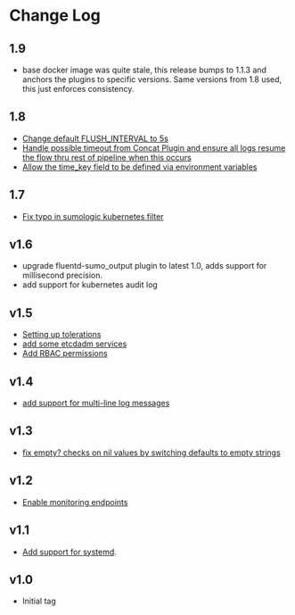 # Change Log

## 1.9
- base docker image was quite stale, this release bumps to 1.1.3 and anchors the plugins to specific versions.  Same versions from 1.8 used, this just enforces consistency.

## 1.8
- [Change default FLUSH_INTERVAL to 5s](https://github.com/SumoLogic/fluentd-kubernetes-sumologic/commit/7b100306d6c84335ee0d4ec6724a3218e8028893)
- [Handle possible timeout from Concat Plugin and ensure all logs resume the flow thru rest of pipeline when this occurs](https://github.com/SumoLogic/fluentd-kubernetes-sumologic/commit/7b100306d6c84335ee0d4ec6724a3218e8028893)
- [Allow the time_key field to be defined via environment variables](https://github.com/SumoLogic/fluentd-kubernetes-sumologic/pull/53)

## 1.7
- [Fix typo in sumologic kubernetes filter](https://github.com/SumoLogic/fluentd-kubernetes-sumologic/pull/51)

## v1.6
 - upgrade fluentd-sumo_output plugin to latest 1.0, adds support for millisecond precision.
 - add support for kubernetes audit log

## v1.5

- [Setting up tolerations](https://github.com/SumoLogic/fluentd-kubernetes-sumologic/pull/43)
- [add some etcdadm services](https://github.com/SumoLogic/fluentd-kubernetes-sumologic/pull/41)
- [Add RBAC permissions ](https://github.com/SumoLogic/fluentd-kubernetes-sumologic/pull/40)

## v1.4

- [add support for multi-line log messages ](https://github.com/SumoLogic/fluentd-kubernetes-sumologic/pull/33)

## v1.3

- [fix empty? checks on nil values by switching defaults to empty strings](https://github.com/SumoLogic/fluentd-kubernetes-sumologic/pull/32)

## v1.2

- [Enable monitoring endpoints](https://github.com/SumoLogic/fluentd-kubernetes-sumologic/pull/28)

## v1.1

- [Add support for systemd](https://github.com/SumoLogic/fluentd-kubernetes-sumologic/pull/21).

## v1.0

- Initial tag